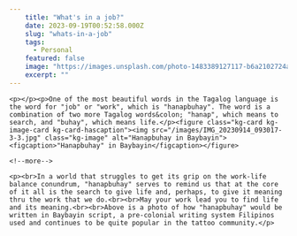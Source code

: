 ```yaml
---
    title: "What's in a job?"
    date: 2023-09-19T00:52:58.000Z
    slug: "whats-in-a-job"
    tags:
      - Personal
    featured: false
    image: "https://images.unsplash.com/photo-1483389127117-b6a2102724ae?crop=entropy&cs=tinysrgb&fit=max&fm=jpg&ixid=M3wxMTc3M3wwfDF8c2VhcmNofDIyfHx3b3JrfGVufDB8fHx8MTY5NTA4NTEwMXww&ixlib=rb-4.0.3&q=80&w=2000"
    excerpt: ""
---
```

    <p></p><p>One of the most beautiful words in the Tagalog language is the word for "job" or "work", which is "hanapbuhay". The word is a combination of two more Tagalog words&colon; "hanap", which means to search, and "buhay", which means life.</p><figure class="kg-card kg-image-card kg-card-hascaption"><img src="/images/IMG_20230914_093017-3-3.jpg" class="kg-image" alt="Hanapbuhay in Baybayin"><figcaption>"Hanapbuhay" in Baybayin</figcaption></figure>
    
    <!--more-->
    
    <p><br>In a world that struggles to get its grip on the work-life balance conundrum, "hanapbuhay" serves to remind us that at the core of it all is the search to give life and, perhaps, to give it meaning thru the work that we do.<br><br>May your work lead you to find life and its meaning.<br><br>Above is a photo of how "hanapbuhay" would be written in Baybayin script, a pre-colonial writing system Filipinos used and continues to be quite popular in the tattoo community.</p>
